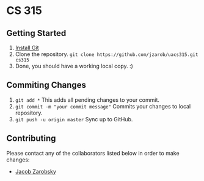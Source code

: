 # CS 315

## Getting Started
1. [Install Git](https://git-scm.com/book/en/v2/Getting-Started-Installing-Git)
2. Clone the repository. `git clone https://github.com/jzarob/uacs315.git cs315`
3. Done, you should have a working local copy. :)

## Commiting Changes
1. `git add *` This adds all pending changes to your commit.
2. `git commit -m "your commit message"` Commits your changes to local repository.
3. `git push -u origin master` Sync up to GitHub.

## Contributing
Please contact any of the collaborators listed below in order to make changes:
- [Jacob Zarobsky](mailto:jazarobsky@crimson.ua.edu)

